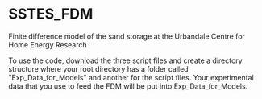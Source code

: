 # SSTES_FDM
Finite difference model of the sand storage at the Urbandale Centre for Home Energy Research

To use the code, download the three script files and create a directory structure where your root directory has a folder called "Exp_Data_for_Models" and another for the script files. Your experimental data that you use to feed the FDM will be put into Exp_Data_for_Models. 
